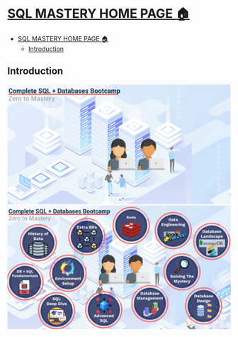 # [SQL MASTERY HOME PAGE 🏠](../../README.md)

- [SQL MASTERY HOME PAGE 🏠](#sql-mastery-home-page-)
  - [Introduction](#introduction)

## Introduction

![img](../img/1.png)
![img](../img/2.png)
